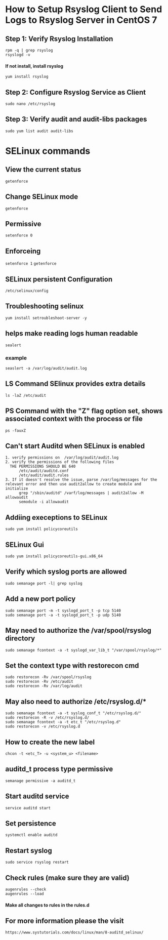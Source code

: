 # How to Setup Rsyslog Client to Send Logs to Rsyslog Server in CentOS 7
## Step 1: Verify Rsyslog Installation
```
rpm -q | grep rsyslog
rsyslogd -v
```
#### If not install, install rsyslog
`yum install rsyslog`
## Step 2: Configure Rsyslog Service as Client
`sudo nano /etc/rsyslog`  
## Step 3: Verify audit and audit-libs packages
`sudo yum list audit audit-libs`  



# SELinux commands

## View the current status
` getenforce `

## Change SELinux mode
` getenforce `

## Permissive
` setenforce 0 `

## Enforceing
` setenforce 1 `
` getenforce `

## SELinux persistent Configuration
`/etc/selinux/config `

## Troubleshooting selinux
`yum install setroubleshoot-server -y`
## helps make reading logs human readable
`sealert`

### example
`seaslert -a /var/log/audit/audit.log`

## LS Command SElinux provides extra details
`ls -laZ /etc/audit`  


## PS Command with the "Z" flag option set, shows associated context with the process or file
`ps -fauxZ`

## Can't start Auditd when SELinux is enabled
```
1. verify permissions on  /var/log/audit/audit.log
2. verify the permissions of the following files
  THE PERMISSIONS SHOULD BE 640
      /etc/audit/auditd.conf
      /etc/audit/audit.rules
3. If it doesn't resolve the issue, parse /var/log/messages for the relevant error and then use audit2allow to create module and initialize
      grep "/sbin/auditd" /varf/log/messages | audit2allow -M allowaudit
      semodule -i allowaudit
```

## Addiing execeptions to SELinux
`sudo yum install policycoreutils`

## SELinux Gui    
`sudo yum install policycoreutils-gui.x86_64`  

## Verify which syslog ports are allowed
`sudo semanage port -l| grep syslog`

## Add a new port policy  
`sudo semanage port -m -t syslogd_port_t -p tcp 5140`  
`sudo semanage port -a -t syslogd_port_t -p udp 5140`

## May need to authorize the /var/spool/rsyslog directory
`sudo semanage fcontext -a -t syslogd_var_lib_t "/var/spool/rsyslog/*"`  

## Set the context type with restorecon cmd    
`sudo restorecon -Rv /var/spool/rsyslog`  
`sudo restorecon -Rv /etc/audit`  
`sudo restorecon -Rv /var/log/audit`  

## May also need to authorize /etc/rsyslog.d/*
```
sudo semanage fcontext -a -t syslog_conf_t "/etc/rsyslog.d/"
sudo restorecon -R -v /etc/rsyslog.d/
sudo semanage fcontext -a -t etc_t "/etc/rsyslog.d"
sudo restorecon -v /etc/rsyslog.d
```  

##  How to create the new label
`chcon -t <etc_T> -u <system_u> <filename>`    


## auditd_t process type permissive  
`semanage permissive -a auditd_t`  

## Start auditd service  
`service auditd start`  

## Set persistence   
`systemctl enable auditd`  

## Restart syslog
`sudo service rsyslog restart` 

## Check rules (make sure they are valid)  
`augenrules --check`  
`augenrules --load`  
#### Make all changes to rules in the rules.d 

## For more information please the visit
`https://www.systutorials.com/docs/linux/man/8-auditd_selinux/`  
